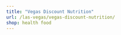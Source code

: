 ```yaml
---
title: "Vegas Discount Nutrition"
url: /las-vegas/vegas-discount-nutrition/
shop: health food
---
```

